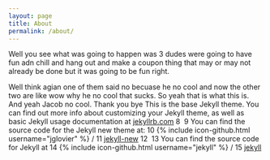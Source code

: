 ```yaml
---
layout: page
title: About
permalink: /about/
---
```


Well you see what was going to happen was 3 dudes were going to have fun adn chill and hang out and make a coupon thing that may or may not already be done but it was going to be fun right.

Well think agian one of them said no becuase he no cool and now the other two are like wow why he no cool that sucks. So yeah that is what this is. And yeah Jacob no cool. Thank you bye
This is the base Jekyll theme. You can find out more info about customizing your Jekyll theme, as well as basic Jekyll usage documentation at [jekyllrb.com](http://jekyllrb.com/)
8
​
9
You can find the source code for the Jekyll new theme at:
10
{% include icon-github.html username="jglovier" %} /
11
[jekyll-new](https://github.com/jglovier/jekyll-new)
12
​
13
You can find the source code for Jekyll at
14
{% include icon-github.html username="jekyll" %} /
15
[jekyll](https://github.com/jekyll/jekyll)

